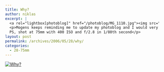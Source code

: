 ```yaml
---
title: Why?
author: niklas
excerpt: |
  <a rel="lightbox[photoblog]" href="/photoblog/MG_1110.jpg"><img src="/photoblog/MG_1110.thumb.jpg" alt="Why?" title="Why?"/></a>
  <p>Mogens keeps reminding me to update my photoblog and I would very much like to, so the big question is: why the wait? Well, the usual reasons I'm afraid: too much work, too much study, exams coming up, lots of dancing and practicing and spending my time with my girlfriend. The server also gave me headaches that I had to figure out first, so it's just been pushed back. Sorry about that. I haven't stopped snapping, but it's been less than usual. But I still have a nice backlog of photos to post, so they'll be coming shortly.<br /></a><br /></a>
  PS, shot at 75mm with 400 ISO and f/2.8 in 1/80th second</p>
layout: post
permalink: /archives/2006/05/28/why/
categories:
  - 28-75mm
---
```

<a rel="lightbox[photoblog]" href="/photoblog/MG_1110.jpg"><img src="/photoblog/MG_1110.sized.jpg" alt="Why?" title="Why?" /></a>